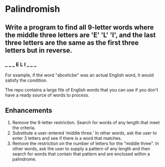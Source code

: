 # Palindromish

## Write a program to find all 9-letter words where the middle three letters are 'E' 'L' 'I', and the last three letters are the same as the first three letters but in reverse.

### _ _ _ E L I _ _ _

For example, if the word "abcelicbe" was an actual English word, it would satisfy the condition.

The repo contains a large file of English words that you can use if you don't have a ready source of words to process.

## Enhancements

1. Remove the 9-letter restriction. Search for words of any length that meet the criteria.
2. Substitute a user-entered ‘middle three.’ In other words, ask the user to enter 3 letters and see if there is a word that matches.
3. Remove the restriction on the number of letters for the "middle three". In other words, ask the user to supply a pattern of any length and then search for words that contain that pattern and are enclosed within a palindrome.

